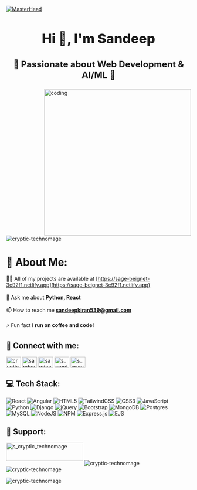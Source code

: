 [![MasterHead](https://camo.githubusercontent.com/a0a9f9e15354c2ce05d7939b2bb024e55fbb9927c540d1e44351e553a5ff2bad/68747470733a2f2f692e6962622e636f2f6246735a44517a2f363837343734373037333361326632663664363137323735363633303330333132643664373432653637363937343638373536323265363936663266353037323635366436393735366432643434363536633639373636353732373932663737363536322e676966)](https://sage-beignet-3c92f1.netlify.app)
<h1 align="center" style="font-size: 36px; font-weight: 800;">Hi 👋, I'm Sandeep</h1>
<h3 align="center" style="font-size: 24px; font-weight: 700;">
  🚀 Passionate about Web Development & AI/ML 🚀
</h3>
<img align="right" alt="coding" width="400" src="https://camo.githubusercontent.com/2366b34bb903c09617990fb5fff4622f3e941349e846ddb7e73df872a9d21233/68747470733a2f2f63646e2e6472696262626c652e636f6d2f75736572732f3733303730332f73637265656e73686f74732f363538313234332f6176656e746f2e676966" >

<p align="left"> <img src="https://komarev.com/ghpvc/?username=cryptic-technomage&label=Profile%20views&color=0e75b6&style=flat" alt="cryptic-technomage" /> </p>

# 💫 About Me:
👨‍💻 All of my projects are available at  [https://sage-beignet-3c92f1.netlify.app](https://sage-beignet-3c92f1.netlify.app)<br><br>
💬 Ask me about  **Python, React**<br><br>
📫 How to reach me  **sandeepkiran539@gmail.com**<br><br>
⚡ Fun fact  **I run on coffee and code!**


## 💬 Connect with me:
<p align="left">
<a href="https://twitter.com/cryptic_techno" target="blank"><img align="center" src="https://raw.githubusercontent.com/rahuldkjain/github-profile-readme-generator/master/src/images/icons/Social/twitter.svg" alt="cryptic_techno" height="30" width="40" /></a>
<a href="https://linkedin.com/in/sandeep s" target="blank"><img align="center" src="https://raw.githubusercontent.com/rahuldkjain/github-profile-readme-generator/master/src/images/icons/Social/linked-in-alt.svg" alt="sandeep s" height="30" width="40" /></a>
<a href="https://fb.com/sandeep s" target="blank"><img align="center" src="https://raw.githubusercontent.com/rahuldkjain/github-profile-readme-generator/master/src/images/icons/Social/facebook.svg" alt="sandeep s" height="30" width="40" /></a>
<a href="https://instagram.com/s_cryptic_technomage" target="blank"><img align="center" src="https://raw.githubusercontent.com/rahuldkjain/github-profile-readme-generator/master/src/images/icons/Social/instagram.svg" alt="s_cryptic_technomage" height="30" width="40" /></a>
<a href="https://www.leetcode.com/s_cryptic_technomage" target="blank"><img align="center" src="https://raw.githubusercontent.com/rahuldkjain/github-profile-readme-generator/master/src/images/icons/Social/leet-code.svg" alt="s_cryptic_technomage" height="30" width="40" /></a>
</p>

## 💻 Tech Stack:
![React](https://img.shields.io/badge/react-%2320232a.svg?style=for-the-badge&logo=react&logoColor=%2361DAFB) ![Angular](https://img.shields.io/badge/angular-%23DD0031.svg?style=for-the-badge&logo=angular&logoColor=white) ![HTML5](https://img.shields.io/badge/html5-%23E34F26.svg?style=for-the-badge&logo=html5&logoColor=white) ![TailwindCSS](https://img.shields.io/badge/tailwindcss-%2338B2AC.svg?style=for-the-badge&logo=tailwind-css&logoColor=white) ![CSS3](https://img.shields.io/badge/css3-%231572B6.svg?style=for-the-badge&logo=css3&logoColor=white) ![JavaScript](https://img.shields.io/badge/javascript-%23323330.svg?style=for-the-badge&logo=javascript&logoColor=%23F7DF1E) ![Python](https://img.shields.io/badge/python-3670A0?style=for-the-badge&logo=python&logoColor=ffdd54) ![Django](https://img.shields.io/badge/django-%23092E20.svg?style=for-the-badge&logo=django&logoColor=white) ![jQuery](https://img.shields.io/badge/jquery-%230769AD.svg?style=for-the-badge&logo=jquery&logoColor=white) ![Bootstrap](https://img.shields.io/badge/bootstrap-%238511FA.svg?style=for-the-badge&logo=bootstrap&logoColor=white) ![MongoDB](https://img.shields.io/badge/MongoDB-%234ea94b.svg?style=for-the-badge&logo=mongodb&logoColor=white) ![Postgres](https://img.shields.io/badge/postgres-%23316192.svg?style=for-the-badge&logo=postgresql&logoColor=white) ![MySQL](https://img.shields.io/badge/mysql-4479A1.svg?style=for-the-badge&logo=mysql&logoColor=white) ![NodeJS](https://img.shields.io/badge/node.js-6DA55F?style=for-the-badge&logo=node.js&logoColor=white) ![NPM](https://img.shields.io/badge/NPM-%23CB3837.svg?style=for-the-badge&logo=npm&logoColor=white) ![Express.js](https://img.shields.io/badge/express.js-%23404d59.svg?style=for-the-badge&logo=express&logoColor=%2361DAFB) ![EJS](https://img.shields.io/badge/ejs-%23B4CA65.svg?style=for-the-badge&logo=ejs&logoColor=black)


## 💖 Support:
<p><a href="https://www.buymeacoffee.com/s_cryptic_technomage"> <img align="left" src="https://cdn.buymeacoffee.com/buttons/v2/default-yellow.png" height="50" width="210" alt="s_cryptic_technomage" /></a></p><br><br>

<p><img align="left" src="https://github-readme-stats.vercel.app/api/top-langs?username=cryptic-technomage&show_icons=true&locale=en&layout=compact" alt="cryptic-technomage" /></p>

<p>&nbsp;<img align="center" src="https://github-readme-stats.vercel.app/api?username=cryptic-technomage&show_icons=true&locale=en" alt="cryptic-technomage" /></p>

<p><img align="center" src="https://github-readme-streak-stats.herokuapp.com/?user=cryptic-technomage&" alt="cryptic-technomage" /></p>
